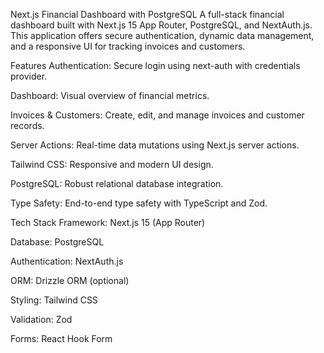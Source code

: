 Next.js Financial Dashboard with PostgreSQL
A full-stack financial dashboard built with Next.js 15 App Router, PostgreSQL, and NextAuth.js. This application offers secure authentication, dynamic data management, and a responsive UI for tracking invoices and customers.

Features
 Authentication: Secure login using next-auth with credentials provider.

 Dashboard: Visual overview of financial metrics.

 Invoices & Customers: Create, edit, and manage invoices and customer records.

 Server Actions: Real-time data mutations using Next.js server actions.

 Tailwind CSS: Responsive and modern UI design.

 PostgreSQL: Robust relational database integration.

 Type Safety: End-to-end type safety with TypeScript and Zod.

Tech Stack
 Framework: Next.js 15 (App Router)

Database: PostgreSQL

Authentication: NextAuth.js

ORM: Drizzle ORM (optional)

Styling: Tailwind CSS

Validation: Zod

Forms: React Hook Form